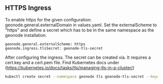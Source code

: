 HTTPS Ingress
-------------

To enable https for the given configuration: geonode.general.externalDomain in values.yaml. Set the externalScheme to "https" and define a secret which has to be
in the same namespace as the geonode installation.

```
geonode.general.externalScheme: https
geonode.ingress.tlsSecret: geonode-tls-secret
```

After configuring the ingress. The secret can be created via. It requires a cert.key and a cert.pem file. Find Kubernetes docs under (https://kubernetes.io/docs/tasks/tls/managing-tls-in-a-cluster/)

```bash
kubectl create secret --namespace geonode tls geonode-tls-secret --key="cert.key" --cert="cert.pem"
```